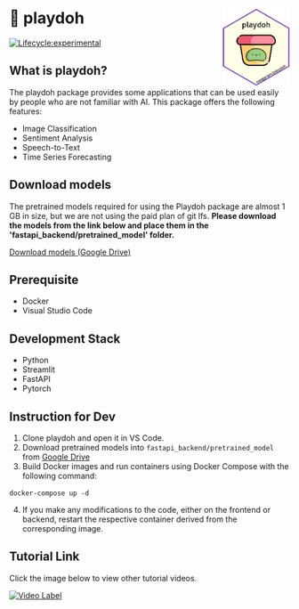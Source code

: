 # :yellow_heart: playdoh <img src="logo.png" width="120" align="right"/>

<!-- badges: start -->
[![Lifecycle:experimental](https://img.shields.io/badge/lifecycle-experimental-orange.svg)](https://lifecycle.r-lib.org/articles/stages.html#experimental)
<!-- badges: end -->
## What is playdoh?
The playdoh package provides some applications that can be used easily by people who are not familiar with AI. This package offers the following features:

- Image Classification
- Sentiment Analysis
- Speech-to-Text
- Time Series Forecasting

## Download models
The pretrained models required for using the Playdoh package are almost 1 GB in size, but we are not using the paid plan of git lfs. **Please download the models from the link below and place them in the 'fastapi_backend/pretrained_model' folder.**

[Download models (Google Drive)](https://drive.google.com/drive/folders/1up4XtIwaaLf_bUAQxGlbqGaNU6Lq-I0T?usp=drive_link)

## Prerequisite
- Docker
- Visual Studio Code

## Development Stack
- Python
- Streamlit
- FastAPI
- Pytorch

## Instruction for Dev
1. Clone playdoh and open it in VS Code.
2. Download pretrained models into `fastapi_backend/pretrained_model` from [Google Drive](https://drive.google.com/drive/folders/1up4XtIwaaLf_bUAQxGlbqGaNU6Lq-I0T?usp=drive_link)
3. Build Docker images and run containers using Docker Compose with the following command:
```
docker-compose up -d
```
4. If you make any modifications to the code, either on the frontend or backend, restart the respective container derived from the corresponding image.

## Tutorial Link
Click the image below to view other tutorial videos.

[![Video Label](http://img.youtube.com/vi/yUz0V6R-EqA/0.jpg)](http://youtu.be/yUz0V6R-EqA)
